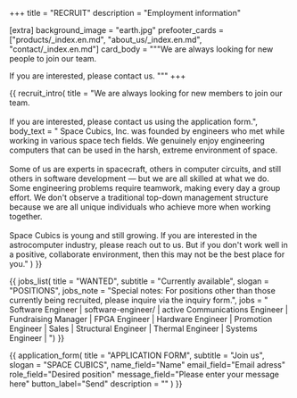+++
title = "RECRUIT"
description = "Employment information"

[extra]
background_image = "earth.jpg"
prefooter_cards = ["products/_index.en.md", "about_us/_index.en.md", "contact/_index.en.md"]
card_body = """We are always looking for new people to join our team.

If you are interested, please contact us.
"""
+++

{{ recruit_intro(
	title = "We are always looking for new members to join our team. <br><br> If you are interested, please contact us using the application form.",
	body_text = "
 Space Cubics, Inc. was founded by engineers who met while working in various space tech fields. We genuinely enjoy engineering computers that can be used in the harsh, extreme environment of space.
<br><br>
 Some of us are experts in spacecraft, others in computer circuits, and still others in software development — but we are all skilled at what we do. Some engineering problems require teamwork, making every day a group effort. We don't observe a traditional top-down management structure because we are all unique individuals who achieve more when working together.
 <br><br>
Space Cubics is young and still growing. If you are interested in the astrocomputer industry, please reach out to us. But if you don't work well in a positive, collaborate environment, then this may not be the best place for you."
) }}

{{ jobs_list(
	title = "WANTED",
	subtitle = "Currently available",
	slogan = "POSITIONS",
	jobs_note = "Special notes: For positions other than those currently being recruited, please inquire via the inquiry form.",
	jobs = "
Software Engineer | software-engineer/ | active
Communications Engineer |
Fundraising Manager |
FPGA Engineer |
Hardware Engineer |
Promotion Engineer |
Sales |
Structural Engineer |
Thermal Engineer |
Systems Engineer |
") }}

{{ application_form(
	title = "APPLICATION FORM",
	subtitle = "Join us",
	slogan = "SPACE CUBICS",
	name_field="Name"
	email_field="Email adress"
	role_field="Desired position"
	message_field="Please enter your message here"
	button_label="Send"
	description = ""
) }}
